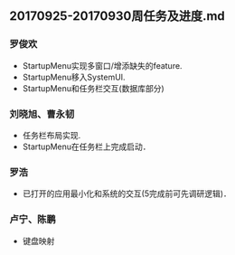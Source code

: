 ## 20170925-20170930周任务及进度.md

### 罗俊欢
- StartupMenu实现多窗口/增添缺失的feature.
- StartupMenu移入SystemUI.
- StartupMenu和任务栏交互(数据库部分)

### 刘晓旭、曹永韧
- 任务栏布局实现.
- StartupMenu在任务栏上完成启动．

### 罗浩
- 已打开的应用最小化和系统的交互(5完成前可先调研逻辑)．

### 卢宁、陈鹏
- 键盘映射
